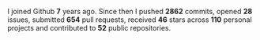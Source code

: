 
I joined Github **7** years ago. Since then I pushed **2862** commits, opened **28** issues, submitted **654** pull requests, received **46** stars across **110** personal projects and contributed to **52** public repositories.
